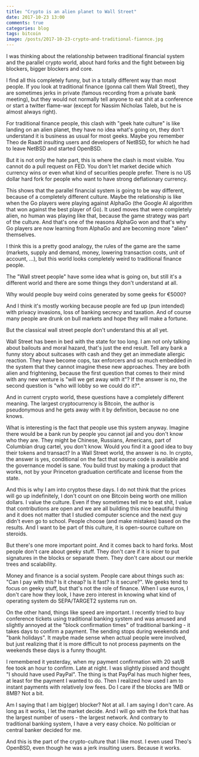 ```yaml
---
title: "Crypto is an alien planet to Wall Street"
date: 2017-10-23 13:00
comments: true
categories: blog
tags: bitcoin
image: /posts/2017-10-23-crypto-and-traditional-fiannce.jpg
---
```


I was thinking about the relationship between traditional financial
system and the parallel crypto world, about hard forks and the fight
between big blockers, bigger blockers and core.

I find all this completely funny, but in a totally different way
than most people. If you look at traditional finance (gonna call
them Wall Street), they are sometimes jerks in private (famous recording from
a private bank meeting), but they would not normally tell anyone
to eat shit at a conference or start a twitter flame-war (except
for Nassim Nicholas Taleb, but he is almost always right).

<!--more-->

For traditional finance people, this clash with "geek hate culture"
is like landing on an alien planet, they have no idea what's going
on, they don't understand it is business as usual for most geeks.
Maybe you remember Theo de Raadt insulting users and developers of
NetBSD, for which he had to leave NetBSD and started OpenBSD.

But it is not only the hate part, this is where the clash is most
visible. You cannot do a pull request on FED. You don't let market
decide which currency wins or even what kind of securities people
prefer. There is no US dollar hard fork for people who want to have
strong deflationary currency.

This shows that the parallel financial system is going to be way
different, because of a completely different culture. Maybe the
relationship is like when the Go players were playing against
AlphaGo (the Google AI algorithm that won against the best player
of Go). It used moves that were completely alien, no human was
playing like that, because the game strategy was part of the culture.
And that's one of the reasons AlphaGo won and that's why Go players
are now learning from AlphaGo and are becoming more "alien" themselves.

I think this is a pretty good analogy, the rules of the game are
the same (markets, supply and demand, money, lowering transaction
costs, unit of account, ...), but this world looks completely weird
to traditional finance people.

The "Wall street people" have some idea what is going on, but still
it's a different world and there are some things they don't understand
at all.

Why would people buy weird coins generated by some geeks for €5000?

And I think it's mostly working because people are fed up (pun intended) with
privacy invasions, loss of banking secrecy and taxation. And of
course many people are drunk on bull markets and hope they will
make a fortune.

But the classical wall street people don't understand this at all
yet.

Wall Street has been in bed with the state for too long. I am not
only talking about bailouts and moral hazard, that's just the end
result. Tell any bank a funny story about suitcases with cash and they
get an immediate allergic reaction. They have become cops, tax
enforcers and so much embedded in the system that they cannot imagine
these new approaches. They are both alien and frightening, because
the first question that comes to their mind with any new venture
is "will we get away with it"? If the answer is no, the second
question is "who will lobby so we could do it?".

And in current crypto world, these questions have a completely
different meaning. The largest cryptocurrency is Bitcoin, the author
is pseudonymous and he gets away with it by definition, because no one
knows.

What is interesting is the fact that people use this system anyway.
Imagine there would be a bank run by people you cannot jail and you
don't know who they are. They might be Chinese, Russians, Americans,
part of Columbian drug cartel, you don't know. Would you find it a good
idea to buy their tokens and transact? In a Wall Street world, the
answer is no. In crypto, the answer is yes, conditional on the fact
that source code is available and the governance model is sane. You
build trust by making a product that works, not by your Princeton
graduation certificate and license from the state.

And this is why I am into cryptos these days. I do not think that
the prices will go up indefinitely, I don't count on one Bitcoin being
worth one million dollars. I value the culture. Even if they sometimes
tell me to eat shit, I value that contributions are open and we are
all building this nice beautiful thing and it does not matter that
I studied computer science and the next guy didn't even go to school.
People choose (and make mistakes) based on the results. And I want to
be part of this culture, it is open-source culture on steroids.

But there's one more important point. And it comes back to hard forks.
Most people don't care about geeky stuff. They don't care if it is nicer
to put signatures in the blocks or separate them. They don't care about
our merkle trees and scalability.

Money and finance is a social system. People care about things such as:
"Can I pay with this? Is it cheap? Is it fast? Is it secure?". We
geeks tend to focus on geeky stuff, but that's not the role of finance.
When I use euros, I don't care how they look, I have zero interest in
knowing what kind of operating system do SEPA/TARGET2 systems run on.

On the other hand, things like speed are important. I recently tried
to buy conference tickets using traditional banking system and was
amused and slightly annoyed at the "block confirmation times" of
traditional banking - it takes days to confirm a payment. The sending
stops during weekends and "bank holidays". It maybe made sense when
actual people were involved, but just realizing that it is more
difficult to not process payments on the weekends these days is a funny
thought.

I remembered it yesterday, when my payment confirmation with 20 sat/B
fee took an hour to confirm. Late at night. I was slightly pissed and
thought "I should have used PayPal". The thing is that PayPal has much
higher fees, at least for the payment I wanted to do. Then I realized
how used I am to instant payments with relatively low fees. Do I care
if the blocks are 1MB or 8MB? Not a bit.

Am I saying that I am big(ger) blocker? Not at all. I am saying I don't
care. As long as it works, I let the market decide. And I will go with
the fork that has the largest number of users - the largest network.
And contrary to traditional banking system, I have a very easy choice.
No politician or central banker decided for me.

And this is the part of the crypto-culture that I like most. I even used
Theo's OpenBSD, even though he was a jerk insulting users. Because it
works.
